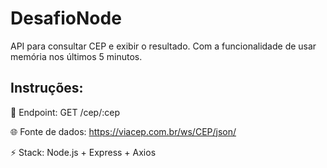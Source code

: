 # DesafioNode
API para consultar CEP e exibir o resultado. Com a funcionalidade de usar memória nos últimos 5 minutos.

## Instruções:

🔗 Endpoint: GET /cep/:cep

🌐 Fonte de dados: https://viacep.com.br/ws/CEP/json/

⚡ Stack: Node.js + Express + Axios
